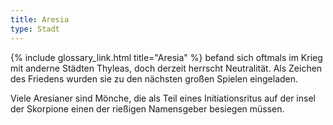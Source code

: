 ```yaml
---
title: Aresia
type: Stadt
---
```


{% include glossary_link.html title="Aresia" %} befand sich oftmals im Krieg mit anderne Städten Thyleas, doch derzeit herrscht Neutralität. Als Zeichen des Friedens wurden sie zu den nächsten großen Spielen eingeladen.

Viele Aresianer sind Mönche, die als Teil eines Initiationsritus auf der insel der Skorpione einen der rießigen Namensgeber besiegen müssen.
